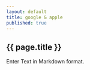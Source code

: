 ```yaml
---
layout: default
title: google & apple
published: true
---
```


## {{ page.title }}

Enter Text in Markdown format.